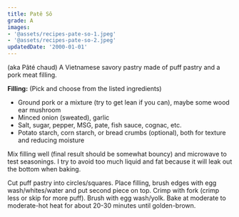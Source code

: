 ```yaml
---
title: Patê Sô
grade: A
images:
- '@assets/recipes-pate-so-1.jpeg'
- '@assets/recipes-pate-so-2.jpeg'
updatedDate: '2000-01-01'
---
```

(aka Pâté chaud) A Vietnamese savory pastry made of puff pastry and a pork
meat filling.


**Filling:** (Pick and choose from the listed ingredients)
- Ground pork or a mixture (try to get lean if you can), maybe some wood ear mushroom
- Minced onion (sweated), garlic
- Salt, sugar, pepper, MSG, pate, fish sauce, cognac, etc.
- Potato starch, corn starch, or bread crumbs (optional), both for texture and reducing moisture

Mix filling well (final result should be somewhat bouncy) and microwave to test
seasonings. I try to avoid too much liquid and fat because it will leak out the bottom when baking.

Cut puff pastry into circles/squares. Place filling, brush edges with egg wash/whites/water and
put second piece on top. Crimp with fork (crimp less or skip for more puff). Brush with egg wash/yolk.
Bake at moderate to moderate-hot heat for about 20-30 minutes until golden-brown.